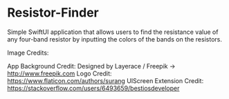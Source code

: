 # Resistor-Finder
Simple SwiftUI application that allows users to find the resistance value of any four-band resistor by inputting the colors of the bands on the resistors.

Image Credits:

App Background Credit: Designed by Layerace / Freepik -> http://www.freepik.com
Logo Credit: https://www.flaticon.com/authors/surang
UIScreen Extension Credit: https://stackoverflow.com/users/6493659/bestiosdeveloper
